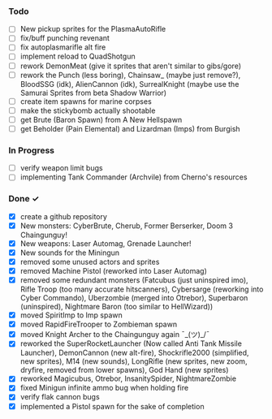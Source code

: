 ### Todo

- [ ] New pickup sprites for the PlasmaAutoRifle  
- [ ] fix/buff punching revenant  
- [ ] fix autoplasmarifle alt fire  
- [ ] implement reload to QuadShotgun  
- [ ] rework DemonMeat (give it sprites that aren't similar to gibs/gore)  
- [ ] rework the Punch (less boring), Chainsaw_ (maybe just remove?), BloodSSG (idk), AlienCannon (idk), SurrealKnight (maybe use the Samurai Sprites from beta Shadow Warrior)
- [ ] create item spawns for marine corpses  
- [ ] make the stickybomb actually shootable
- [ ] get Brute (Baron Spawn) from A New Hellspawn  
- [ ] get Beholder (Pain Elemental) and Lizardman (Imps) from Burgish

### In Progress  
- [ ] verify weapon limit bugs
- [ ] implementing Tank Commander (Archvile) from Cherno's resources  

### Done ✓

- [x] create a github repository  
- [x] New monsters: CyberBrute, Cherub, Former Berserker, Doom 3 Chaingunguy!  
- [x] New weapons: Laser Automag, Grenade Launcher!
- [x] New sounds for the Miningun
- [x] removed some unused actors and sprites
- [x] removed Machine Pistol (reworked into Laser Automag)
- [x] removed some redundant monsters (Fatcubus (just uninspired imo), Rifle Troop (too many accurate hitscanners), Cybersarge (reworking into Cyber Commando), Uberzombie (merged into Otrebor), Superbaron (uninspired), Nightmare Baron (too similar to HellWizard))
- [x] moved SpiritImp to Imp spawn
- [x] moved RapidFireTrooper to Zombieman spawn
- [x] moved Knight Archer to the Chaingunguy again ¯\_(ツ)_/¯ 
- [x] reworked the SuperRocketLauncher (Now called Anti Tank Missile Launcher), DemonCannon (new alt-fire), Shockrifle2000 (simplified, new sprites), M14 (new sounds), LongRifle (new sprites, new zoom, dryfire, removed from lower spawns), God Hand (new sprites)
- [x] reworked Magicubus, Otrebor, InsanitySpider, NightmareZombie
- [x] fixed Minigun infinite ammo bug when holding fire
- [x] verify flak cannon bugs  
- [x] implemented a Pistol spawn for the sake of completion  
